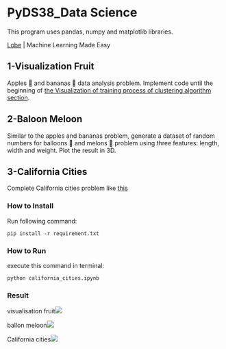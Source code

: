 # PyDS38_Data Science
This program uses pandas, numpy and matplotlib libraries.

[Lobe](https://www.lobe.ai/)  | Machine Learning Made Easy

## 1-Visualization Fruit
Apples 🍎 and bananas 🍌 data analysis problem. Implement code until the beginning of [the Visualization of training process of clustering algorithm section](https://www.fatalerrors.org/a/python-visualization-case-fruit-classification-banana-and-apple-war.html).


## 2-Baloon Meloon

Similar to the apples and bananas problem, generate a dataset of random numbers for balloons 🎈 and melons 🍈 problem using three features: length, width and weight. Plot the result in 3D.

## 3-California Cities
Complete California cities problem like [this](https://thecleverprogrammer.com/2020/05/09/data-science-project-on-area-and-population/)

### How to Install
Run following command:
```
pip install -r requirement.txt
```

### How to Run
execute this command in terminal:
```
python california_cities.ipynb
```

### Result
visualisation fruit![](https://raw.githubusercontent.com/Farokhlagha/PyDataScience/main/PyDS38_Data%20Science/output/Visualization%20Distribution.png)

ballon meloon![](https://raw.githubusercontent.com/Farokhlagha/PyDataScience/main/PyDS38_Data%20Science/output/ballon%20meloon%20war.png)

California cities![](https://raw.githubusercontent.com/Farokhlagha/PyDataScience/main/PyDS38_Data%20Science/output/Califirnia%20cities.png)

